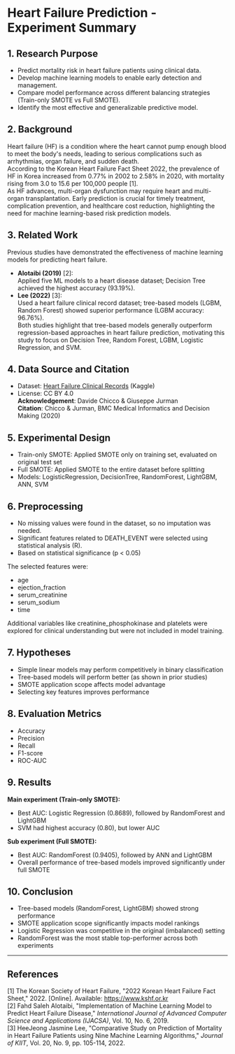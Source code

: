 # Heart Failure Prediction - Experiment Summary

## 1. Research Purpose
- Predict mortality risk in heart failure patients using clinical data.
- Develop machine learning models to enable early detection and management.
- Compare model performance across different balancing strategies (Train-only SMOTE vs Full SMOTE).
- Identify the most effective and generalizable predictive model.

## 2. Background
Heart failure (HF) is a condition where the heart cannot pump enough blood to meet the body's needs, leading to serious complications such as arrhythmias, organ failure, and sudden death.  
According to the Korean Heart Failure Fact Sheet 2022, the prevalence of HF in Korea increased from 0.77% in 2002 to 2.58% in 2020, with mortality rising from 3.0 to 15.6 per 100,000 people [1].  
As HF advances, multi-organ dysfunction may require heart and multi-organ transplantation. Early prediction is crucial for timely treatment, complication prevention, and healthcare cost reduction, highlighting the need for machine learning-based risk prediction models.  

## 3. Related Work
Previous studies have demonstrated the effectiveness of machine learning models for predicting heart failure.  
- **Alotaibi (2019)** [2]:  
  Applied five ML models to a heart disease dataset; Decision Tree achieved the highest accuracy (93.19%).
- **Lee (2022)** [3]:  
  Used a heart failure clinical record dataset; tree-based models (LGBM, Random Forest) showed superior performance (LGBM accuracy: 96.76%).  
Both studies highlight that tree-based models generally outperform regression-based approaches in heart failure prediction, motivating this study to focus on Decision Tree, Random Forest, LGBM, Logistic Regression, and SVM.

## 4. Data Source and Citation
- Dataset: [Heart Failure Clinical Records](https://www.kaggle.com/datasets/andrewmvd/heart-failure-clinical-data) (Kaggle)  
- License: CC BY 4.0  
**Acknowledgement**: Davide Chicco & Giuseppe Jurman  
**Citation**: Chicco & Jurman, BMC Medical Informatics and Decision Making (2020)  

## 5. Experimental Design
- Train-only SMOTE: Applied SMOTE only on training set, evaluated on original test set
- Full SMOTE: Applied SMOTE to the entire dataset before splitting
- Models: LogisticRegression, DecisionTree, RandomForest, LightGBM, ANN, SVM

## 6. Preprocessing
- No missing values were found in the dataset, so no imputation was needed.  
- Significant features related to DEATH_EVENT were selected using statistical analysis (R).  
- Based on statistical significance (p < 0.05)  
  
The selected features were:  
- age
- ejection_fraction
- serum_creatinine
- serum_sodium
- time  

Additional variables like creatinine_phosphokinase and platelets were explored for clinical understanding but were not included in model training.

## 7. Hypotheses
- Simple linear models may perform competitively in binary classification
- Tree-based models will perform better (as shown in prior studies)
- SMOTE application scope affects model advantage
- Selecting key features improves performance

## 8. Evaluation Metrics
- Accuracy
- Precision
- Recall
- F1-score
- ROC-AUC

## 9. Results
**Main experiment (Train-only SMOTE):**  
- Best AUC: Logistic Regression (0.8689), followed by RandomForest and LightGBM
- SVM had highest accuracy (0.80), but lower AUC

**Sub experiment (Full SMOTE):**
- Best AUC: RandomForest (0.9405), followed by ANN and LightGBM
- Overall performance of tree-based models improved significantly under full SMOTE

## 10. Conclusion
- Tree-based models (RandomForest, LightGBM) showed strong performance
- SMOTE application scope significantly impacts model rankings
- Logistic Regression was competitive in the original (imbalanced) setting
- RandomForest was the most stable top-performer across both experiments

- - -
## References
[1] The Korean Society of Heart Failure, "2022 Korean Heart Failure Fact Sheet," 2022. [Online]. Available: https://www.kshf.or.kr  
[2] Fahd Saleh Alotaibi, "Implementation of Machine Learning Model to Predict Heart Failure Disease," *International Journal of Advanced Computer Science and Applications (IJACSA)*, Vol. 10, No. 6, 2019.    
[3] HeeJeong Jasmine Lee, "Comparative Study on Prediction of Mortality in Heart Failure Patients using Nine Machine Learning Algorithms," *Journal of KIIT*, Vol. 20, No. 9, pp. 105-114, 2022.  

